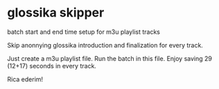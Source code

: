 # glossika skipper
batch start and end time setup for m3u playlist tracks

Skip anonnying glossika introduction and finalization for every track. 

Just create a m3u playlist file. 
Run the batch in this file. 
Enjoy saving 29 (12+17) seconds in every track. 

Rica ederim!
